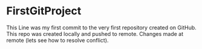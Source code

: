 # FirstGitProject
This Line was my first commit to the very first repository created on GitHub. This repo was created locally and pushed to remote.
Changes made at remote (lets see how to resolve conflict).
